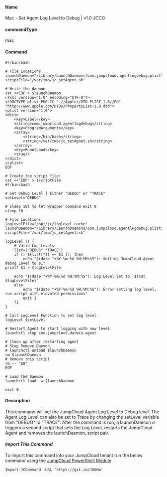 #### Name

Mac - Set Agent Log Level to Debug | v1.0 JCCG

#### commandType

mac

#### Command

```
#!/bin/bash

# File Locations
launchDaemon="/Library/LaunchDaemons/com.jumpcloud.agentlogdebug.plist"
scriptFile="/var/tmp/jc_setAgent.sh"

# Write the daemon
cat <<EOF > $launchDaemon
<?xml version="1.0" encoding="UTF-8"?>
<!DOCTYPE plist PUBLIC "-//Apple//DTD PLIST 1.0//EN" "http://www.apple.com/DTDs/PropertyList-1.0.dtd">
<plist version="1.0">
<dict>
	<key>Label</key>
	<string>com.jumpcloud.agentlogdebug</string>
	<key>ProgramArguments</key>
	<array>
		<string>/bin/bash</string>
		<string>/var/tmp/jc_setAgnet.sh</string>
	</array>
    <key>RunAtLoad</key>
	<true/>
</dict>
</plist>
EOF

# Create the script file:
cat <<'EOF' > $scriptFile
#!/bin/bash

# Set Debug Level | Either "DEBUG" or "TRACE"
setLevel="DEBUG"

# Sleep 10s to let wrapper command exit 0
sleep 10

# File Locations
logLevelFile="/opt/jc/loglevel.cache"
launchDaemon="/Library/LaunchDaemons/com.jumpcloud.agentlogdebug.plist"
scriptFile="/var/tmp/jc_setAgent.sh"

logLevel () {
    # Valid Log Levels
    list=("DEBUG" "TRACE")
    if [[ ${list[*]} =~ $1 ]]; then
        echo "$(date "+%Y-%m-%d %H:%M:%S"): Setting JumpCloud-Agent debug Level to $1"
printf $1 > $logLevelFile

    echo "$(date "+%Y-%m-%d %H:%M:%S"): Log Level Set to: $(cat $logLevelFile)"
    else
        echo "$(date "+%Y-%m-%d %H:%M:%S"): Error setting log level, run script with elevated permissions"
        exit 1
    fi
}

# Call LogLevel Function to set log level
logLevel $setLevel

# Restart Agent to start logging with new level
launchctl stop com.jumpcloud.darwin-agent

# Clean up after restarting agent
# Stop Remove Daemon
# launchctl unload $launchDaemon
rm $launchDaemon
# Remove this script
rm -- "$0"
EOF

# Load the Daemon
launchctl load -w $launchDaemon

exit 0
```

#### Description

This command will set the JumpCloud Agent Log Level to Debug level. The Agent Log Level can also be set to Trace by changing the setLevel variable from "DEBUG" to "TRACE". After the command is run, a launchDaemon is triggers a second script that sets the Log Level, restarts the JumpCloud Agent and removes the launchDaemon, script pair.

#### *Import This Command*

To import this command into your JumpCloud tenant run the below command using the [JumpCloud PowerShell Module](https://github.com/TheJumpCloud/support/wiki/Installing-the-JumpCloud-PowerShell-Module)

```
Import-JCCommand -URL 'https://git.io/JUUHm'
```

